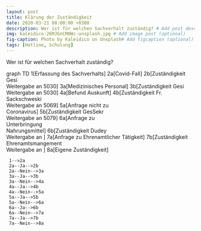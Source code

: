 ```yaml
---
layout: post
title: Klärung der Zuständigkeit
date: 2020-03-21 08:00:00 +0300
description: Wer ist für welchen Sachverhalt zuständig? # Add post description (optional)
img: kaleidico-26MJGnCM0Wc-unsplash.jpg # Add image post (optional)
fig-caption: Photo by Kaleidico on Unsplash# Add figcaption (optional)
tags: [Hotline, Schulung]
---
```

Wer ist für welchen Sachverhalt zuständig?

<div class="mermaid">
graph TD
     1[Erfassung des Sachverhalts]
     2a[Covid-Fall]
     2b[Zuständigkeit Gesi<br>Weitergabe an 5030]
     3a[Medizinisches Personal]
     3b[Zuständigkeit Gesi<br>Weitergabe an 5030]
     4a[Befund Auskunft]
     4b[Zuständigkeit Fr. Sackschweski<br>Weitergabe an 5069]
     5a[Anfrage nicht zu <br> Coronavirus]
     5b[Zuständigkeit GesSekr<br>Weitergabe an 5079]
     6a[Anfrage zu <br>Unterbringung<br>Nahrungsmittel]
     6b[Zuständigkeit Dudey<br> Weitergabe an ]
     7a[Anfrage zu Ehrenamtlicher Tätigkeit]
     7b[Zuständigkeit <br>Ehrenamtsmangement <br> Weitergabe an ]
     8a[Eigene Zuständigkeit]
     
     
     1-->2a
     2a--Ja-->2b
     2a--Nein-->3a
     3a--Ja-->3b
     3a--Nein-->4a
     4a--Ja-->4b
     4a--Nein-->5a
     5a--Ja-->5b
     5a--Nein-->6a
     6a--Ja-->6b
     6a--Nein-->7a
     7a--Ja-->7b
     7a--Nein-->8a
     
     
</div>